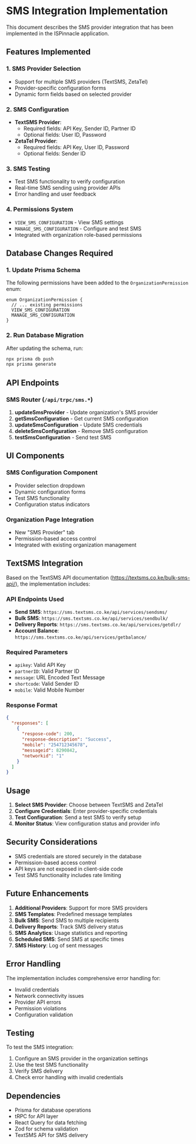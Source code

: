 # SMS Integration Implementation

This document describes the SMS provider integration that has been implemented in the ISPinnacle application.

## Features Implemented

### 1. SMS Provider Selection
- Support for multiple SMS providers (TextSMS, ZetaTel)
- Provider-specific configuration forms
- Dynamic form fields based on selected provider

### 2. SMS Configuration
- **TextSMS Provider**:
  - Required fields: API Key, Sender ID, Partner ID
  - Optional fields: User ID, Password
- **ZetaTel Provider**:
  - Required fields: API Key, User ID, Password
  - Optional fields: Sender ID

### 3. SMS Testing
- Test SMS functionality to verify configuration
- Real-time SMS sending using provider APIs
- Error handling and user feedback

### 4. Permissions System
- `VIEW_SMS_CONFIGURATION` - View SMS settings
- `MANAGE_SMS_CONFIGURATION` - Configure and test SMS
- Integrated with organization role-based permissions

## Database Changes Required

### 1. Update Prisma Schema
The following permissions have been added to the `OrganizationPermission` enum:
```prisma
enum OrganizationPermission {
  // ... existing permissions
  VIEW_SMS_CONFIGURATION
  MANAGE_SMS_CONFIGURATION
}
```

### 2. Run Database Migration
After updating the schema, run:
```bash
npx prisma db push
npx prisma generate
```

## API Endpoints

### SMS Router (`/api/trpc/sms.*`)

1. **updateSmsProvider** - Update organization's SMS provider
2. **getSmsConfiguration** - Get current SMS configuration
3. **updateSmsConfiguration** - Update SMS credentials
4. **deleteSmsConfiguration** - Remove SMS configuration
5. **testSmsConfiguration** - Send test SMS

## UI Components

### SMS Configuration Component
- Provider selection dropdown
- Dynamic configuration forms
- Test SMS functionality
- Configuration status indicators

### Organization Page Integration
- New "SMS Provider" tab
- Permission-based access control
- Integrated with existing organization management

## TextSMS Integration

Based on the TextSMS API documentation (https://textsms.co.ke/bulk-sms-api/), the implementation includes:

### API Endpoints Used
- **Send SMS**: `https://sms.textsms.co.ke/api/services/sendsms/`
- **Bulk SMS**: `https://sms.textsms.co.ke/api/services/sendbulk/`
- **Delivery Reports**: `https://sms.textsms.co.ke/api/services/getdlr/`
- **Account Balance**: `https://sms.textsms.co.ke/api/services/getbalance/`

### Required Parameters
- `apikey`: Valid API Key
- `partnerID`: Valid Partner ID
- `message`: URL Encoded Text Message
- `shortcode`: Valid Sender ID
- `mobile`: Valid Mobile Number

### Response Format
```json
{
  "responses": [
    {
      "respose-code": 200,
      "response-description": "Success",
      "mobile": "254712345678",
      "messageid": 8290842,
      "networkid": "1"
    }
  ]
}
```

## Usage

1. **Select SMS Provider**: Choose between TextSMS and ZetaTel
2. **Configure Credentials**: Enter provider-specific credentials
3. **Test Configuration**: Send a test SMS to verify setup
4. **Monitor Status**: View configuration status and provider info

## Security Considerations

- SMS credentials are stored securely in the database
- Permission-based access control
- API keys are not exposed in client-side code
- Test SMS functionality includes rate limiting

## Future Enhancements

1. **Additional Providers**: Support for more SMS providers
2. **SMS Templates**: Predefined message templates
3. **Bulk SMS**: Send SMS to multiple recipients
4. **Delivery Reports**: Track SMS delivery status
5. **SMS Analytics**: Usage statistics and reporting
6. **Scheduled SMS**: Send SMS at specific times
7. **SMS History**: Log of sent messages

## Error Handling

The implementation includes comprehensive error handling for:
- Invalid credentials
- Network connectivity issues
- Provider API errors
- Permission violations
- Configuration validation

## Testing

To test the SMS integration:

1. Configure an SMS provider in the organization settings
2. Use the test SMS functionality
3. Verify SMS delivery
4. Check error handling with invalid credentials

## Dependencies

- Prisma for database operations
- tRPC for API layer
- React Query for data fetching
- Zod for schema validation
- TextSMS API for SMS delivery
